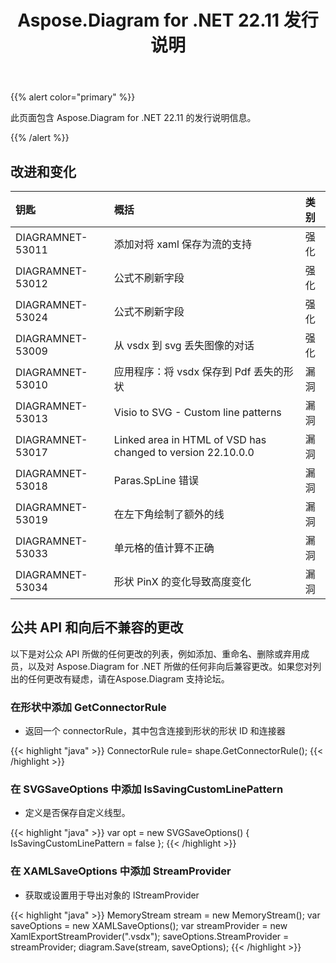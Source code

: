 ﻿---
title: Aspose.Diagram for .NET 22.11 发行说明
type: docs
weight: 17
url: /zh/net/aspose-diagram-for-net-22-11-release-notes/
---
{{% alert color="primary" %}} 

此页面包含 Aspose.Diagram for .NET 22.11 的发行说明信息。

{{% /alert %}} 
## **改进和变化**

|**钥匙**|**概括**|**类别**|
|:- |:- |:- |
|DIAGRAMNET-53011|添加对将 xaml 保存为流的支持|强化|
|DIAGRAMNET-53012|公式不刷新字段|强化|
|DIAGRAMNET-53024|公式不刷新字段|强化|
|DIAGRAMNET-53009|从 vsdx 到 svg 丢失图像的对话|强化|
|DIAGRAMNET-53010|应用程序：将 vsdx 保存到 Pdf 丢失的形状|漏洞|
|DIAGRAMNET-53013|Visio to SVG - Custom line patterns|漏洞|
|DIAGRAMNET-53017|Linked area in HTML of VSD has changed to version 22.10.0.0|漏洞|
|DIAGRAMNET-53018|Paras.SpLine 错误|漏洞|
|DIAGRAMNET-53019|在左下角绘制了额外的线|漏洞|
|DIAGRAMNET-53033|单元格的值计算不正确|漏洞|
|DIAGRAMNET-53034|形状 PinX 的变化导致高度变化|漏洞|

## **公共 API 和向后不兼容的更改**
以下是对公众 API 所做的任何更改的列表，例如添加、重命名、删除或弃用成员，以及对 Aspose.Diagram for .NET 所做的任何非向后兼容更改。如果您对列出的任何更改有疑虑，请在Aspose.Diagram 支持论坛。

### **在形状中添加 GetConnectorRule**
- 返回一个 connectorRule，其中包含连接到形状的形状 ID 和连接器

{{< highlight "java" >}}
ConnectorRule rule= shape.GetConnectorRule();
{{< /highlight >}}

### **在 SVGSaveOptions 中添加 IsSavingCustomLinePattern**
- 定义是否保存自定义线型。

{{< highlight "java" >}}
var opt = new SVGSaveOptions()
{
     IsSavingCustomLinePattern = false
};
{{< /highlight >}}

### **在 XAMLSaveOptions 中添加 StreamProvider**
- 获取或设置用于导出对象的 IStreamProvider

{{< highlight "java" >}}
MemoryStream stream = new MemoryStream();
var saveOptions = new XAMLSaveOptions();
var streamProvider = new XamlExportStreamProvider(".vsdx");
saveOptions.StreamProvider = streamProvider;
diagram.Save(stream, saveOptions);
{{< /highlight >}}